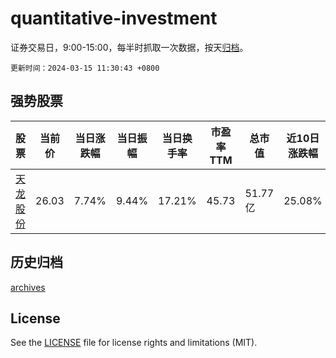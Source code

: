 # quantitative-investment

证券交易日，9:00-15:00，每半时抓取一次数据，按天[归档](archives)。

`更新时间：2024-03-15 11:30:43 +0800`

## 强势股票

|股票|当前价|当日涨跌幅|当日振幅|当日换手率|市盈率TTM|总市值|近10日涨跌幅|
|----|----|----|----|----|----|----|----|
|[天龙股份](https://xueqiu.com/S/SH603266)|26.03|7.74%|9.44%|17.21%|45.73|51.77亿|25.08%|

## 历史归档

[archives](archives)

## License

See the [LICENSE](LICENSE) file for license rights and limitations (MIT).